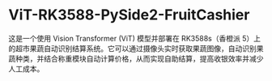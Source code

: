 # ViT-RK3588-PySide2-FruitCashier
这是一个使用 Vision Transformer (ViT) 模型并部署在 RK3588s（香橙派 5）上的超市果蔬自动识别结算系统。它可以通过摄像头实时获取果蔬图像，自动识别果蔬种类，并结合称重模块自动计算价格，从而实现自助结算，提高收银效率并减少人工成本。
